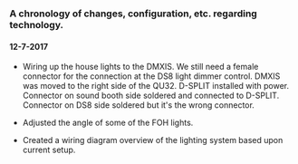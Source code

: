 ### A chronology of changes, configuration, etc. regarding technology.

#### 12-7-2017

- Wiring up the house lights to the DMXIS.  We still need a female connector for the connection at the DS8 light dimmer control.  DMXIS was moved to the right side of the QU32.  D-SPLIT installed with power.  Connector on sound booth side soldered and connected to D-SPLIT.  Connector on DS8 side soldered but it's the wrong connector.

- Adjusted the angle of some of the FOH lights.

- Created a wiring diagram overview of the lighting system based upon current setup.